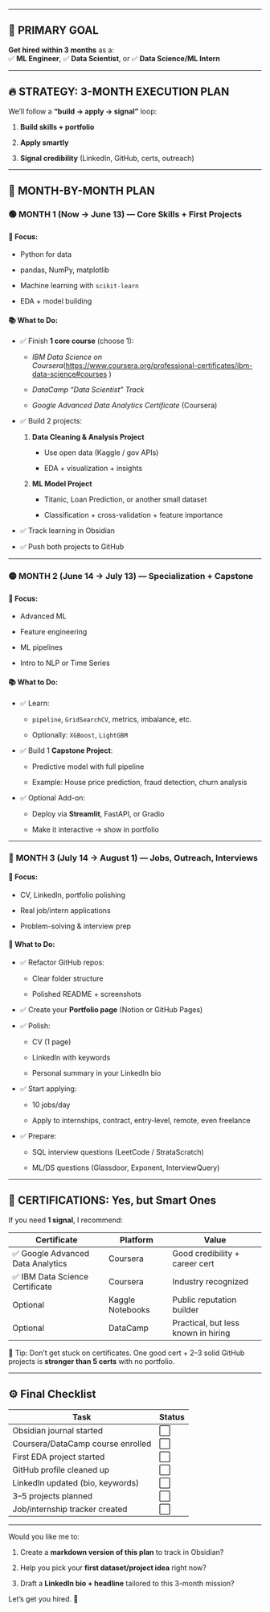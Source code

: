 

---

## 🎯 PRIMARY GOAL

**Get hired within 3 months** as a:  
✅ **ML Engineer**, ✅ **Data Scientist**, or ✅ **Data Science/ML Intern**

---

## 🔥 STRATEGY: 3-MONTH EXECUTION PLAN

We’ll follow a **“build → apply → signal”** loop:

1. **Build skills + portfolio**
    
2. **Apply smartly**
    
3. **Signal credibility** (LinkedIn, GitHub, certs, outreach)
    

---

## 📅 MONTH-BY-MONTH PLAN

### 🟢 **MONTH 1 (Now → June 13) — Core Skills + First Projects**

#### 🔑 Focus:

- Python for data
    
- pandas, NumPy, matplotlib
    
- Machine learning with `scikit-learn`
    
- EDA + model building
    

#### 📚 What to Do:

- ✅ Finish **1 core course** (choose 1):
    
    -  _IBM Data Science on Coursera_(https://www.coursera.org/professional-certificates/ibm-data-science#courses )
        
    -  _DataCamp “Data Scientist” Track_
        
    -  _Google Advanced Data Analytics Certificate_ (Coursera)
        
- ✅ Build 2 projects:
    
    1. **Data Cleaning & Analysis Project**
        
        - Use open data (Kaggle / gov APIs)
            
        - EDA + visualization + insights
            
    2. **ML Model Project**
        
        - Titanic, Loan Prediction, or another small dataset
            
        - Classification + cross-validation + feature importance
            
- ✅ Track learning in Obsidian
    
- ✅ Push both projects to GitHub
    

---

### 🟡 **MONTH 2 (June 14 → July 13) — Specialization + Capstone**

#### 🔑 Focus:

- Advanced ML
    
- Feature engineering
    
- ML pipelines
    
- Intro to NLP or Time Series
    

#### 📚 What to Do:

- ✅ Learn:
    
    - `pipeline`, `GridSearchCV`, metrics, imbalance, etc.
        
    - Optionally: `XGBoost`, `LightGBM`
        
- ✅ Build 1 **Capstone Project**:
    
    - Predictive model with full pipeline
        
    - Example: House price prediction, fraud detection, churn analysis
        
- ✅ Optional Add-on:
    
    - Deploy via **Streamlit**, FastAPI, or Gradio
        
    - Make it interactive → show in portfolio
        

---

### 🔴 **MONTH 3 (July 14 → August 1) — Jobs, Outreach, Interviews**

#### 🔑 Focus:

- CV, LinkedIn, portfolio polishing
    
- Real job/intern applications
    
- Problem-solving & interview prep
    

#### 🧩 What to Do:

- ✅ Refactor GitHub repos:
    
    - Clear folder structure
        
    - Polished README + screenshots
        
- ✅ Create your **Portfolio page** (Notion or GitHub Pages)
    
- ✅ Polish:
    
    - CV (1 page)
        
    - LinkedIn with keywords
        
    - Personal summary in your LinkedIn bio
        
- ✅ Start applying:
    
    - 10 jobs/day
        
    - Apply to internships, contract, entry-level, remote, even freelance
        
- ✅ Prepare:
    
    - SQL interview questions (LeetCode / StrataScratch)
        
    - ML/DS questions (Glassdoor, Exponent, InterviewQuery)
        

---

## 🏅 CERTIFICATIONS: Yes, but Smart Ones

If you need **1 signal**, I recommend:

|Certificate|Platform|Value|
|---|---|---|
|✅ Google Advanced Data Analytics|Coursera|Good credibility + career cert|
|✅ IBM Data Science Certificate|Coursera|Industry recognized|
|Optional|Kaggle Notebooks|Public reputation builder|
|Optional|DataCamp|Practical, but less known in hiring|

📝 Tip: Don’t get stuck on certificates. One good cert + 2–3 solid GitHub projects is **stronger than 5 certs** with no portfolio.

---

## ⚙️ Final Checklist

| Task                              | Status |
| --------------------------------- | ------ |
| Obsidian journal started          | ⬜      |
| Coursera/DataCamp course enrolled | ⬜      |
| First EDA project started         | ⬜      |
| GitHub profile cleaned up         | ⬜      |
| LinkedIn updated (bio, keywords)  | ⬜      |
| 3–5 projects planned              | ⬜      |
| Job/internship tracker created    | ⬜      |

---

Would you like me to:

1. Create a **markdown version of this plan** to track in Obsidian?
    
2. Help you pick your **first dataset/project idea** right now?
    
3. Draft a **LinkedIn bio + headline** tailored to this 3-month mission?
    

Let’s get you hired. 💼